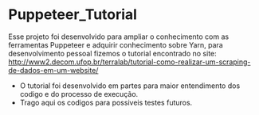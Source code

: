 # Puppeteer_Tutorial
 
Esse projeto foi desenvolvido para ampliar o conhecimento com as ferramentas Puppeteer e adquirir conhecimento sobre Yarn, para desenvolvimento pessoal fizemos o tutorial encontrado no site: http://www2.decom.ufop.br/terralab/tutorial-como-realizar-um-scraping-de-dados-em-um-website/ 

 * O tutorial foi desenvolvido em partes para maior entendimento dos codigo e do processo de execução.
 * Trago aqui os codigos para possiveis testes futuros. 
